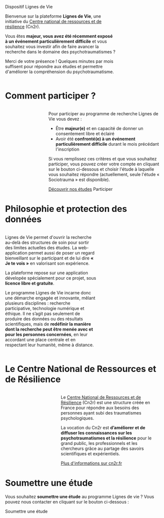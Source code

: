 <div class="banner">
    <div class="title">Dispositif Lignes de Vie</div>
    <div class="intro columns">
        <div style="flex: 3;">
            <p>Bienvenue sur la plateforme <b>Lignes de Vie</b>, une initiative du <a href="https://cn2r.fr/" target="_blank">Centre national de ressources et de résilience</a> (Cn2r).
            <p>Vous êtes <b>majeur, vous avez été récemment exposé à un événement particulièrement difficile</b> et vous souhaitez vous investir afin de faire avancer la recherche dans le domaine des psychotraumatismes ?
            <p>Merci de votre présence ! Quelques minutes par mois suffisent pour répondre aux études et permettre d'améliorer la compréhension du psychotraumatisme.
        </div>
        <img src="{{ ASSET ../assets/web/illustrations/dispositif.webp }}" style="flex: 1;" alt="" />
    </div>
</div>

# Comment participer ?

<div class="columns">
    <img src="{{ ASSET ../assets/web/illustrations/participer.webp }}" style="flex: 1;" alt="" />
    <div style="flex: 3;">
        <p>Pour participer au programme de recherche Lignes de Vie vous devez :
        <ul>
            <li>Être <b>majeur(e)</b> et en capacité de donner un consentement libre et éclairé
            <li>Avoir été <b>confronté(e) à un événement particulièrement difficile</b> durant le mois précédant l'inscription
        </ul>
        <p>Si vous remplissez ces critères et que vous souhaitez participer, vous pouvez créer votre compte en cliquant sur le bouton ci-dessous et choisir l'étude à laquelle vous souhaitez répondre (actuellement, seule l'étude « Sociotrauma » est disponible).
        <div class="actions">
            <a href="/etudes">Découvrir nos études</a>
            <a class="disabled">Participer</a>
        </div>
    </div>
</div>

# Philosophie et protection des données

<div class="columns">
    <div style="flex: 5;">
        <p>Lignes de Vie permet d'ouvrir la recherche au-delà des structures de soin pour sortir des limites actuelles des études. La web-application permet aussi de poser un regard bienveillant sur le participant et de lui dire <b>« Je te vois »</b> en valorisant son expérience.
        <p>La plateforme repose sur une application dévelopée spécialement pour ce projet, sous <b>licence libre et gratuite</b>.
        <p>Le programme Lignes de Vie incarne donc une démarche engagée et innovante, mêlant plusieurs disciplines : recherche participative, technologie numérique et éthique. Il ne s’agit pas seulement de produire des données ou des résultats scientifiques, mais de <b>redéfinir la manière dont la recherche peut être menée avec et pour les personnes concernées</b>, en leur accordant une place centrale et en respectant leur humanité, même à distance.
    </div>
    <img src="{{ ASSET ../assets/web/illustrations/donnees.webp }}" style="flex: 3;" alt="" />
</div>

# Le Centre National de Ressources et de Résilience

<div class="columns">
    <img src="{{ ASSET ../assets/web/illustrations/cn2r.webp }}" style="flex: 1;" alt="" />
    <div style="flex: 2;">
        <p>Le <a href="https://cn2r.fr" target="_blank">Centre National de Ressources et de Résilience</a> (Cn2r) est une structure créée en France pour répondre aux besoins des personnes ayant subi des traumatismes psychologiques.
        <p>La vocation du Cn2r est <b>d’améliorer et de diffuser les connaissances sur les psychotraumatismes et la résilience</b> pour le grand public, les professionnels et les chercheurs grâce au partage des savoirs scientifiques et expérientiels.
        <div class="actions">
            <a href="https://cn2r.fr" target="_blank">Plus d'informations sur cn2r.fr</a>
        </div>
    </div>
</div>

# Soumettre une étude

Vous souhaitez <b>soumettre une étude</b> au programme Lignes de vie ? Vous pouvez nous contacter en cliquant sur le bouton ci-dessous :

<div class="actions">
    <a class="disabled">Soumettre une étude</a>
</div>
